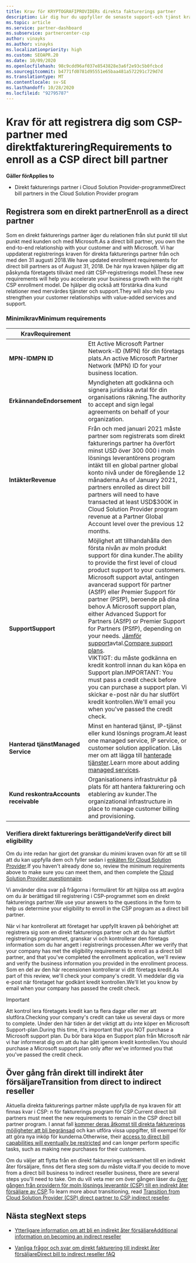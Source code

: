 ```yaml
---
title: Krav för KRYPTOGRAFIPROVIDERs direkta fakturerings partner
description: Lär dig hur du uppfyller de senaste support-och tjänst kraven för att bli en direkt fakturerings partner i CSP-programmet (Microsoft Cloud Solution Provider).
ms.topic: article
ms.service: partner-dashboard
ms.subservice: partnercenter-csp
author: vinayks
ms.author: vinayks
ms.localizationpriority: high
ms.custom: SEOAPR.20
ms.date: 10/09/2020
ms.openlocfilehash: 98c9cdd96af037e8543828e3a6f2e93c5b0fcbcd
ms.sourcegitcommit: b4771fd0781d95551e65baa481a572291c729d7d
ms.translationtype: MT
ms.contentlocale: sv-SE
ms.lasthandoff: 10/28/2020
ms.locfileid: "92795787"
---
```

# <a name="requirements-to-enroll-as-a-csp-direct-bill-partner"></a><span data-ttu-id="08868-103">Krav för att registrera dig som CSP-partner med direktfakturering</span><span class="sxs-lookup"><span data-stu-id="08868-103">Requirements to enroll as a CSP direct bill partner</span></span>

<span data-ttu-id="08868-104">**Gäller för**</span><span class="sxs-lookup"><span data-stu-id="08868-104">**Applies to**</span></span>

- <span data-ttu-id="08868-105">Direkt fakturerings partner i Cloud Solution Provider-programmet</span><span class="sxs-lookup"><span data-stu-id="08868-105">Direct bill partners in the Cloud Solution Provider program</span></span>

## <a name="enroll-as-a-direct-partner"></a><span data-ttu-id="08868-106">Registrera som en direkt partner</span><span class="sxs-lookup"><span data-stu-id="08868-106">Enroll as a direct partner</span></span>

<span data-ttu-id="08868-107">Som en direkt fakturerings partner äger du relationen från slut punkt till slut punkt med kunden och med Microsoft.</span><span class="sxs-lookup"><span data-stu-id="08868-107">As a direct bill partner, you own the end-to-end relationship with your customer and with Microsoft.</span></span> <span data-ttu-id="08868-108">Vi har uppdaterat registrerings kraven för direkta fakturerings partner från och med den 31 augusti 2018.</span><span class="sxs-lookup"><span data-stu-id="08868-108">We have updated enrollment requirements for direct bill partners as of August 31, 2018.</span></span> <span data-ttu-id="08868-109">De här nya kraven hjälper dig att påskynda företagets tillväxt med rätt CSP-registrerings modell.</span><span class="sxs-lookup"><span data-stu-id="08868-109">These new requirements will help you accelerate your business growth with the right CSP enrollment model.</span></span> <span data-ttu-id="08868-110">De hjälper dig också att förstärka dina kund relationer med mervärdes tjänster och support.</span><span class="sxs-lookup"><span data-stu-id="08868-110">They will also help you strengthen your customer relationships with value-added services and support.</span></span>

### <a name="minimum-requirements"></a><span data-ttu-id="08868-111">Minimikrav</span><span class="sxs-lookup"><span data-stu-id="08868-111">Minimum requirements</span></span>

|<span data-ttu-id="08868-112">**Krav**</span><span class="sxs-lookup"><span data-stu-id="08868-112">**Requirement**</span></span>|                             |
|--------------------------------|--------------------------------------------------------------|
|<span data-ttu-id="08868-113">**MPN-ID**</span><span class="sxs-lookup"><span data-stu-id="08868-113">**MPN ID**</span></span>   |<span data-ttu-id="08868-114">Ett Active Microsoft Partner Network-ID (MPN) för din företags plats.</span><span class="sxs-lookup"><span data-stu-id="08868-114">An active Microsoft Partner Network (MPN) ID for your business location.</span></span>    |
|<span data-ttu-id="08868-115">**Erkännande**</span><span class="sxs-lookup"><span data-stu-id="08868-115">**Endorsement**</span></span>   |<span data-ttu-id="08868-116">Myndigheten att godkänna och signera juridiska avtal för din organisations räkning.</span><span class="sxs-lookup"><span data-stu-id="08868-116">The authority to accept and sign legal agreements on behalf of your organization.</span></span>|
|<span data-ttu-id="08868-117">**Intäkter**</span><span class="sxs-lookup"><span data-stu-id="08868-117">**Revenue**</span></span>|<span data-ttu-id="08868-118">Från och med januari 2021 måste partner som registrerats som direkt fakturerings partner ha överfört minst USD över 300 000 i moln lösnings leverantörens program intäkt till en global partner global konto nivå under de föregående 12 månaderna.</span><span class="sxs-lookup"><span data-stu-id="08868-118">As of January 2021, partners enrolled as direct bill partners will need to have transacted at least USD$300K in Cloud Solution Provider program revenue at a Partner Global Account level over the previous 12 months.</span></span>| 
|<span data-ttu-id="08868-119">**Support**</span><span class="sxs-lookup"><span data-stu-id="08868-119">**Support**</span></span>   |<span data-ttu-id="08868-120">Möjlighet att tillhandahålla den första nivån av moln produkt support för dina kunder.</span><span class="sxs-lookup"><span data-stu-id="08868-120">The ability to provide the first level of cloud product support to your customers.</span></span> <br/><span data-ttu-id="08868-121">Microsoft support avtal, antingen avancerad support för partner (ASfP) eller Premier Support för partner (PSfP), beroende på dina behov.</span><span class="sxs-lookup"><span data-stu-id="08868-121">A Microsoft support plan, either Advanced Support for Partners (ASfP) or Premier Support for Partners (PSfP), depending on your needs.</span></span> <span data-ttu-id="08868-122">[Jämför support](https://partner.microsoft.com/support/partnersupport)avtal.</span><span class="sxs-lookup"><span data-stu-id="08868-122">[Compare support plans](https://partner.microsoft.com/support/partnersupport).</span></span><br/> <span data-ttu-id="08868-123">VIKTIGT: du måste godkänna en kredit kontroll innan du kan köpa en Support plan.</span><span class="sxs-lookup"><span data-stu-id="08868-123">IMPORTANT: You must pass a credit check before you can purchase a support plan.</span></span> <span data-ttu-id="08868-124">Vi skickar e-post när du har slutfört kredit kontrollen.</span><span class="sxs-lookup"><span data-stu-id="08868-124">We'll email you when you've passed the credit check.</span></span> |
|<span data-ttu-id="08868-125">**Hanterad tjänst**</span><span class="sxs-lookup"><span data-stu-id="08868-125">**Managed Service**</span></span>   |<span data-ttu-id="08868-126">Minst en hanterad tjänst, IP-tjänst eller kund lösnings program.</span><span class="sxs-lookup"><span data-stu-id="08868-126">At least one managed service, IP service, or customer solution application.</span></span> <span data-ttu-id="08868-127">Läs mer om att lägga till [hanterade tjänster](https://partner.microsoft.com/business-opportunities/managed-services-provider).</span><span class="sxs-lookup"><span data-stu-id="08868-127">Learn more about adding [managed services](https://partner.microsoft.com/business-opportunities/managed-services-provider).</span></span>|
|<span data-ttu-id="08868-128">**Kund reskontra**</span><span class="sxs-lookup"><span data-stu-id="08868-128">**Accounts receivable**</span></span> |<span data-ttu-id="08868-129">Organisationens infrastruktur på plats för att hantera fakturering och etablering av kunder.</span><span class="sxs-lookup"><span data-stu-id="08868-129">The organizational infrastructure in place to manage customer billing and provisioning.</span></span>|

### <a name="verify-direct-bill-eligibility"></a><span data-ttu-id="08868-130">Verifiera direkt fakturerings berättigande</span><span class="sxs-lookup"><span data-stu-id="08868-130">Verify direct bill eligibility</span></span>

<span data-ttu-id="08868-131">Om du inte redan har gjort det granskar du minimi kraven ovan för att se till att du kan uppfylla dem och fyller sedan i [enkäten för Cloud Solution Provider](https://partner.microsoft.com/cloud-solution-provider/assessment).</span><span class="sxs-lookup"><span data-stu-id="08868-131">If you haven't already done so, review the minimum requirements above to make sure you can meet them, and then complete the [Cloud Solution Provider questionnaire](https://partner.microsoft.com/cloud-solution-provider/assessment).</span></span>

<span data-ttu-id="08868-132">Vi använder dina svar på frågorna i formuläret för att hjälpa oss att avgöra om du är berättigad till registrering i CSP-programmet som en direkt fakturerings partner.</span><span class="sxs-lookup"><span data-stu-id="08868-132">We use your answers to the questions in the form to help us determine your eligibility to enroll in the CSP program as a direct bill partner.</span></span>

<span data-ttu-id="08868-133">När vi har kontrollerat att företaget har uppfyllt kraven på behörighet att registrera sig som en direkt fakturerings partner och att du har slutfört registrerings programmet, granskar vi och kontrollerar den företags information som du har angett i registrerings processen.</span><span class="sxs-lookup"><span data-stu-id="08868-133">After we verify that your company has met the eligibility requirements to enroll as a direct bill partner, and that you've completed the enrollment application, we'll review and verify the business information you provided in the enrollment process.</span></span> <span data-ttu-id="08868-134">Som en del av den här recensionen kontrollerar vi ditt företags kredit.</span><span class="sxs-lookup"><span data-stu-id="08868-134">As part of this review, we'll check your company's credit.</span></span> <span data-ttu-id="08868-135">Vi meddelar dig via e-post när företaget har godkänt kredit kontrollen.</span><span class="sxs-lookup"><span data-stu-id="08868-135">We'll let you know by email when your company has passed the credit check.</span></span>

>[!IMPORTANT]
><span data-ttu-id="08868-136">Att kontrol lera företagets kredit kan ta flera dagar eller mer att slutföra.</span><span class="sxs-lookup"><span data-stu-id="08868-136">Checking your company's credit can take us several days or more to complete.</span></span> <span data-ttu-id="08868-137">Under den här tiden är det viktigt att du inte köper en Microsoft Support-plan.</span><span class="sxs-lookup"><span data-stu-id="08868-137">During this time, it's important that you NOT purchase a Microsoft support plan.</span></span> <span data-ttu-id="08868-138">Du bör bara köpa en Support plan från Microsoft när vi har informerat dig om att du har gått igenom kredit kontrollen.</span><span class="sxs-lookup"><span data-stu-id="08868-138">You should purchase a Microsoft support plan only after we've informed you that you've passed the credit check.</span></span>

## <a name="transition-from-direct-to-indirect-reseller"></a><span data-ttu-id="08868-139">Över gång från direkt till indirekt åter försäljare</span><span class="sxs-lookup"><span data-stu-id="08868-139">Transition from direct to indirect reseller</span></span>

<span data-ttu-id="08868-140">Aktuella direkta fakturerings partner måste uppfylla de nya kraven för att finnas kvar i CSP: n för fakturerings program för CSP.</span><span class="sxs-lookup"><span data-stu-id="08868-140">Current direct bill partners must meet the new requirements to remain in the CSP direct bill partner program.</span></span> <span data-ttu-id="08868-141">I annat fall [kommer deras åtkomst till direkta fakturerings möjligheter att bli begränsad](restricted-direct-bill-capabilities.md) och kan utföra vissa uppgifter, till exempel för att göra nya inköp för kunderna.</span><span class="sxs-lookup"><span data-stu-id="08868-141">Otherwise, their [access to direct bill capabilities will eventually be restricted](restricted-direct-bill-capabilities.md) and can longer perform specific tasks, such as making new purchases for their customers.</span></span>

<span data-ttu-id="08868-142">Om du väljer att flytta från en direkt fakturerings verksamhet till en indirekt åter försäljare, finns det flera steg som du måste vidta.</span><span class="sxs-lookup"><span data-stu-id="08868-142">If you decide to move from a direct bill business to indirect reseller business, there are several steps you'll need to take.</span></span> <span data-ttu-id="08868-143">Om du vill veta mer om över gången läser du [över gången från providern för moln lösnings leverantör (CSP) till en indirekt åter försäljare av CSP](transition-direct-to-indirect.md).</span><span class="sxs-lookup"><span data-stu-id="08868-143">To learn more about transitioning, read [Transition from Cloud Solution Provider (CSP) direct partner to CSP indirect reseller](transition-direct-to-indirect.md).</span></span>

## <a name="next-steps"></a><span data-ttu-id="08868-144">Nästa steg</span><span class="sxs-lookup"><span data-stu-id="08868-144">Next steps</span></span>

- [<span data-ttu-id="08868-145">Ytterligare information om att bli en indirekt åter försäljare</span><span class="sxs-lookup"><span data-stu-id="08868-145">Additional information on becoming an indirect reseller</span></span>](https://assetsprod.microsoft.com/csp-directbill-to-indirect-transition.pdf)

- [<span data-ttu-id="08868-146">Vanliga frågor och svar om direkt fakturering till indirekt åter försäljare</span><span class="sxs-lookup"><span data-stu-id="08868-146">Direct bill to indirect reseller fAQ</span></span>](https://assetsprod.microsoft.com/mpn/direct-bill-partner-faq.pdf)

